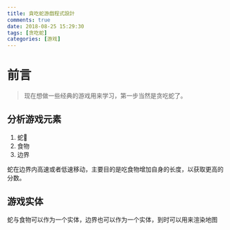 ```yaml
---
title: 貪吃蛇游戲程式設計
comments: true
date: 2018-08-25 15:29:30
tags: [贪吃蛇] 
categories: [游戏]
---
```


# 前言
>现在想做一些经典的游戏用来学习，第一步当然是贪吃蛇了。
<!-- more -->

## 分析游戏元素
1. 蛇🐍
2. 食物
3. 边界

蛇在边界内高速或者低速移动，主要目的是吃食物增加自身的长度，以获取更高的分数。

## 游戏实体
蛇与食物可以作为一个实体，边界也可以作为一个实体，到时可以用来渲染地图


